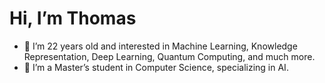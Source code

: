 # Hi, I’m Thomas

- 👀 I’m 22 years old and interested in Machine Learning, Knowledge Representation, Deep Learning, Quantum Computing, and much more.
- 🌱 I’m a Master’s student in Computer Science, specializing in AI.

<!--
**ttrenty/ttrenty** is a ✨ _special_ ✨ repository because its `README.md` (this file) appears on your GitHub profile.

Here are some ideas to get you started:

- 🔭 I’m currently working on ...
- 🌱 I’m currently learning ...
- 👯 I’m looking to collaborate on ...
- 🤔 I’m looking for help with ...
- 💬 Ask me about ...
- 📫 How to reach me: ...
- 😄 Pronouns: ...
- ⚡ Fun fact: ...
-->
